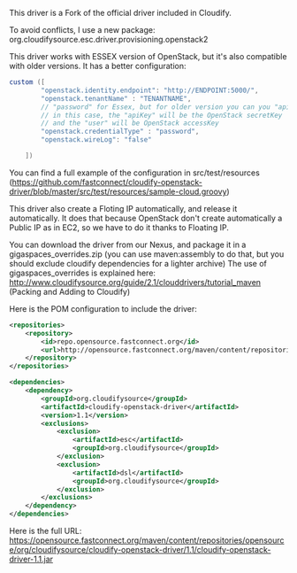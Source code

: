 This driver is a Fork of the official driver included in Cloudify.

To avoid conflicts, I use a new package: org.cloudifysource.esc.driver.provisioning.openstack2

This driver works with ESSEX version of OpenStack, but it's also compatible with older versions.
It has a better configuration:

```groovy
custom ([	
		"openstack.identity.endpoint": "http://ENDPOINT:5000/",
		"openstack.tenantName" : "TENANTNAME",
		// "password" for Essex, but for older version you can you "apiAccessKey"
		// in this case, the "apiKey" will be the OpenStack secretKey
		// and the "user" will be OpenStack accessKey
		"openstack.credentialType" : "password",
		"openstack.wireLog": "false"

	])
```

You can find a full example of the configuration in src/test/resources (https://github.com/fastconnect/cloudify-openstack-driver/blob/master/src/test/resources/sample-cloud.groovy)

This driver also create a Floting IP automatically, and release it automatically.
It does that because OpenStack don't create automatically a Public IP as in EC2, so we have to do it thanks to Floating IP.

You can download the driver from our Nexus, and package it in a gigaspaces_overrides.zip (you can use maven:assembly to do that, but you should exclude cloudify dependencies for a lighter archive)
The use of gigaspaces_overrides is explained here: http://www.cloudifysource.org/guide/2.1/clouddrivers/tutorial_maven (Packing and Adding to Cloudify)

Here is the POM configuration to include the driver:
```xml
<repositories>
	<repository>
		<id>repo.opensource.fastconnect.org</id>
		<url>http://opensource.fastconnect.org/maven/content/repositories/opensource</url>
	</repository>
</repositories>

<dependencies>
	<dependency>
		<groupId>org.cloudifysource</groupId>
		<artifactId>cloudify-openstack-driver</artifactId>
		<version>1.1</version>
		<exclusions>
			<exclusion>
				<artifactId>esc</artifactId>
				<groupId>org.cloudifysource</groupId>
			</exclusion>
			<exclusion>
				<artifactId>dsl</artifactId>
				<groupId>org.cloudifysource</groupId>
			</exclusion>
		</exclusions>
	</dependency>
</dependencies>
```

Here is the full URL: https://opensource.fastconnect.org/maven/content/repositories/opensource/org/cloudifysource/cloudify-openstack-driver/1.1/cloudify-openstack-driver-1.1.jar
